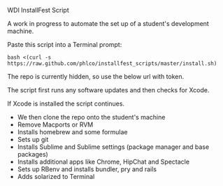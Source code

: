 WDI InstallFest Script

A work in progress to automate the set up of a student's development machine.

Paste this script into a Terminal prompt:

```
bash <(curl -s https://raw.github.com/phlco/installfest_scripts/master/install.sh)
```

The repo is currently hidden, so use the below url with token.

The script first runs any software updates and then checks for Xcode.

If Xcode is installed the script continues.

- We then clone the repo onto the student's machine
- Remove Macports or RVM
- Installs homebrew and some formulae
- Sets up git
- Installs Sublime and Sublime settings (package manager and base packages)
- Installs additional apps like Chrome, HipChat and Spectacle
- Sets up RBenv and installs bundler, pry and rails
- Adds solarized to Terminal
